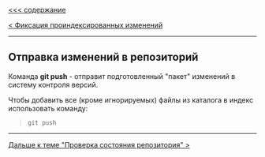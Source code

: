 [<<< cодержание](../readme.md)

[< Фиксация проиндексированных изменений](./commit.md)

---

## Отправка изменений в репозиторий

Команда **git push** - отправит подготовленный "пакет" изменений в систему контроля версий.

Чтобы добавить все (кроме игнорируемых) файлы из каталога в индекс использовать команду:
> ```bash=
> git push
> ```

---

[Дальше к теме "Проверка состояния репозитория" >](./status.md)